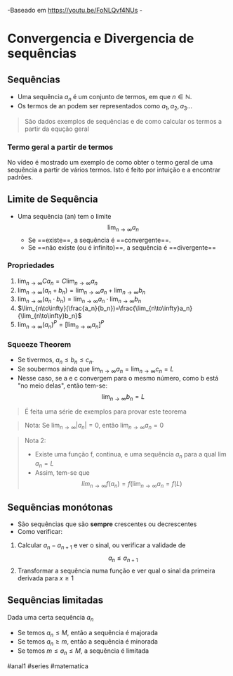 -Baseado em https://youtu.be/FoNLQvf4NUs -

# Convergencia e Divergencia de sequências

## Sequências
- Uma sequência $a_n$ é um conjunto de termos, em que $n\in\mathbb N$.
- Os termos de an podem ser representados como $a_1,a_2,a_3 ...$

> São dados exemplos de sequências e de como calcular os termos a partir da equção geral

### Termo geral a partir de termos
No vídeo é mostrado um exemplo de como obter o termo geral de uma sequência a partir de vários termos. Isto é feito por intuição e a encontrar padrões.

## Limite de Sequência
- Uma sequência (an) tem o limite
$$\lim_{n\to\infty}a_n$$
    - Se ==existe==, a sequência é ==convergente==.
    - Se ==não existe (ou é infinito)==, a sequência é ==divergente==

### Propriedades
1. $\lim_{n\to\infty}Ca_n=C\lim_{n\to\infty}a_n$
2. $\lim_{n\to\infty}(a_n+b_n)=\lim_{n\to\infty}a_n+\lim_{n\to\infty}b_n$
3. $\lim_{n\to\infty}(a_n\cdot b_n)=\lim_{n\to\infty}a_n\cdot\lim_{n\to\infty}b_n$
4. $\lim_{n\to\infty}(\frac{a_n}{b_n})=\frac{\lim_{n\to\infty}a_n}{\lim_{n\to\infty}b_n}$
5. $\lim_{n\to\infty}(a_n)^P=[\lim_{n\to\infty}a_n]^P$

### Squeeze Theorem
- Se tivermos, $a_n\leq b_n\leq c_n$.
- Se soubermos ainda que $\lim_{n\to\infty}a_n=\lim_{n\to\infty}c_n=L$
- Nesse caso, se a e c convergem para o mesmo número, como b está "no meio delas", então tem-se:
$$\lim_{n\to\infty}b_n=L$$
> É feita uma série de exemplos para provar este teorema

> Nota: $\text{Se}~\lim_{n\to\infty}|a_n|=0,~\text{então}~\lim_{n\to\infty}a_n=0$

> Nota 2:
> - Existe uma função f, continua, e uma sequência $a_n$ para a qual $\lim a_n=L$
> - Assim, tem-se que$$lim_{n\to\infty}f(a_n)=f(\lim_{n\to\infty}a_n=f(L)$$

## Sequências monótonas
- São sequências que são **sempre** crescentes ou decrescentes
- Como verificar:
1. Calcular $a_n-a_{n+1}$ e ver o sinal, ou verificar a validade de $$a_n\leq a_{n+1}$$
2. Transformar a sequência numa função e ver qual o sinal da primeira derivada para $x\geq 1$


## Sequências limitadas
Dada uma certa sequência $a_n$
- Se temos $a_n\leq M$, então a sequência é majorada
- Se temos $a_n\geq m$, então a sequência é minorada
- Se temos $m\leq a_n \leq M$, a sequência é limitada

#anal1 #series #matematica 